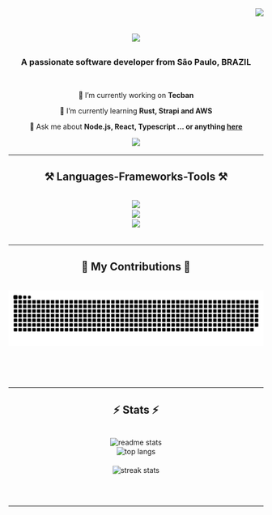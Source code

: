 <img align="right" src="https://visitor-badge.laobi.icu/badge?page_id=viniciussantos45.viniciussantos45" />

<h1 align="center">
    <img src="https://readme-typing-svg.herokuapp.com/?font=Righteous&size=35&center=true&vCenter=true&width=500&height=70&duration=4000&lines=Hi+There!+👋;+I'm+Vinicius+Gomes!+🇧🇷;" />
</h1>

<h3 align="center">A passionate software developer from São Paulo, BRAZIL</h3>

<br/>

<div align="center">
 
 🔭 I’m currently working on **Tecban**
 
 🌱 I’m currently learning **Rust, Strapi and AWS**

💬 Ask me about **Node.js, React, Typescript ... or anything [here](https://github.com/viniciussantos45/viniciussantos45/issues)**

 </div>
 
<div align="center"> 
  <a href="https://www.linkedin.com/in/vinicius-gomes-384397156/?locale=en_US" target="_blank">
    <img src="https://img.shields.io/badge/LinkedIn-0077B5?style=for-the-badge&logo=linkedin&logoColor=white" target="_blank" />
  </a>
</div>

 <hr/>
 
<h2 align="center">⚒️ Languages-Frameworks-Tools ⚒️</h2>
<br/>
<div align="center">
    <img src="https://skillicons.dev/icons?i=react,html,css,vscode,github,figma,tailwind,git,ps,jquery" /> <br>
    <img src="https://skillicons.dev/icons?i=nodejs,javascript,typescript,rust,python,php,mysql,postgres" /><br/>
    <img src="https://skillicons.dev/icons?i=aws,docker,express,mongodb,nextjs,nestjs,prisma,redis,nginx,jest" /><br>
</div>

<br/>
<hr/>

<div align="center">
  <h2>🐍 My Contributions 🐍</h2>
  <br>
  <img alt="snake eating my contributions" src="https://raw.githubusercontent.com/viniciussantos45/viniciussantos45/output/github-contribution-grid-snake.svg" />
  
  <br/><br/><br/>
</div>

<hr/>

<h2 align="center">⚡ Stats ⚡</h2>
<br>
<div align=center>
  <img width=390 src="https://github-readme-stats.vercel.app/api?username=viniciussantos45&count_private=true&show_icons=true&theme=react&rank_icon=github&border_radius=10" alt="readme stats" />
  <br/>
  
  <img width=390 align="center" src="https://github-readme-streak-stats.herokuapp.com/?user=viniciussantos45&hide=HTML&langs_count=8&layout=compact&theme=react&border_radius=10&exclude_repo=github-readme-stats" alt="top langs" />
  <br/>
  
  <img width=390 src="https://github-readme-stats.vercel.app/api/top-langs/?username=viniciussantos45&theme=react&show_icons=true&layout=compact&border_radius=10" alt="streak stats" style="padding-top:20px;"/>
</div>

<br/><br/>

<hr/>

<br/>

<br/>
